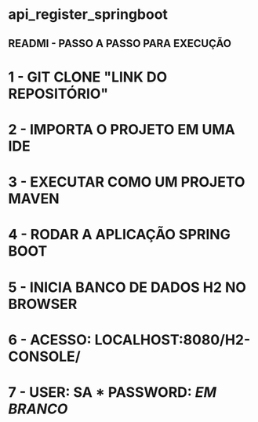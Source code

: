 # api_register_springboot

## READMI - PASSO A PASSO PARA EXECUÇÃO

  # 1 - GIT CLONE "LINK DO REPOSITÓRIO"
  # 2 - IMPORTA O PROJETO EM UMA IDE
  # 3 - EXECUTAR COMO UM PROJETO MAVEN
  # 4 - RODAR A APLICAÇÃO SPRING BOOT
  # 5 - INICIA BANCO DE DADOS H2 NO BROWSER
  # 6 - ACESSO: LOCALHOST:8080/H2-CONSOLE/
  # 7 - USER: SA * PASSWORD: *EM BRANCO*
  
  
